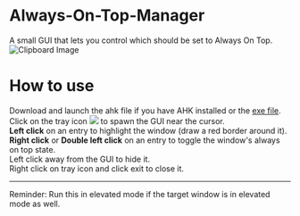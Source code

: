 # Always-On-Top-Manager
A small GUI that lets you control which should be set to Always On Top.
![Clipboard Image](https://user-images.githubusercontent.com/51830149/131894413-6a303e79-221c-4b0e-bbe0-b088c896531a.png)


# How to use

Download and launch the ahk file if you have AHK installed or the [exe file](https://github.com/Thomas-678/Always-On-Top-Manager/releases/latest/download/Always-On-Top-Manager.7z).<br>
Click on the tray icon <img src="https://user-images.githubusercontent.com/51830149/123543402-ca9cee00-d780-11eb-9143-c8c334183a82.png">
 to spawn the GUI near the cursor.<br>
<b>Left click</b> on an entry to highlight the window (draw a red border around it).<br>
<b>Right click</b> or <b>Double left click</b> on an entry to toggle the window's always on top state.<br>
Left click away from the GUI to hide it.<br>
Right click on tray icon and click exit to close it.

---
Reminder: Run this in elevated mode if the target window is in elevated mode as well.
